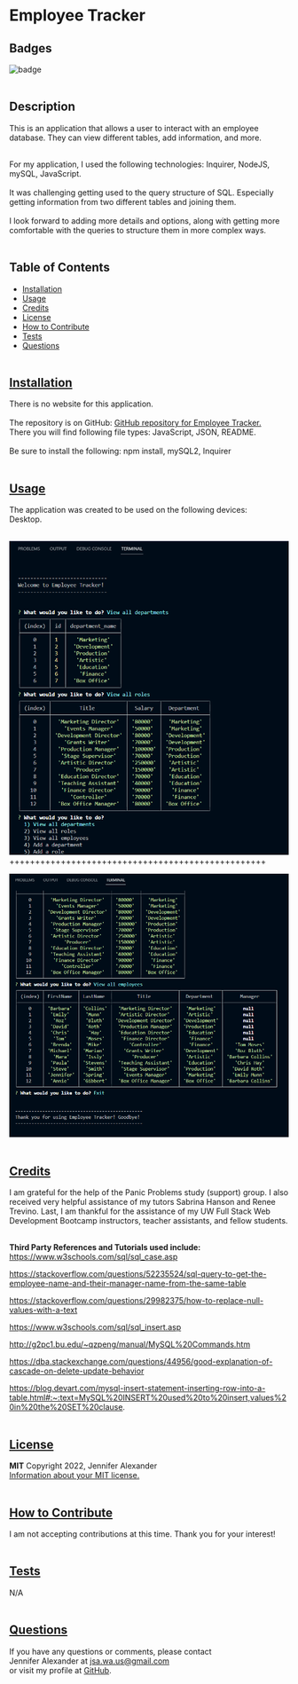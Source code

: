 
  # Employee Tracker


  ## Badges
  ![badge](https://img.shields.io/badge/license-MIT-blue)
  <br><br>
  

  ## Description
  This is an application that allows a user to interact with an employee database. They can view different tables, add information, and more. 
  <br><br>

  For my application, I used the following technologies: Inquirer, NodeJS, mySQL, JavaScript.
  <br><br>
  It was challenging getting used to the query structure of SQL. Especially getting information from two different tables and joining them.  
  <br>
  I look forward to adding more details and options, along with getting more comfortable with the queries to structure them in more complex ways.
  <br><br>
  
 

## Table of Contents
  - [Installation](#installation)
  - [Usage](#usage)
  - [Credits](#credits)
  - [License](#license)
  - [How to Contribute](#how-to-contribute)
  - [Tests](#tests)
  - [Questions](#questions)
  <br><br>

  ## [Installation](#table-of-contents)
  There is no website for this application.
  <br><br>
  The repository is on GitHub: [GitHub repository for Employee Tracker.](https://github.com/jsalexan/employee-tracker) <br>
  There you will find following file types: 
   JavaScript, JSON, README.
  <br><br>
  Be sure to install the following: npm install, mySQL2, Inquirer  <br><br>

## [Usage](#table-of-contents)
  The application was created to be used on the following devices:<br> 
   Desktop.<br><br>
  

  ![Screen capture.](./assets/Screenshot%20(243).png)
  <br>
  ++++++++++++++++++++++++++++++++++++++++++++++++++
  <br>

  ![Another.](./assets/Screenshot%20(245).png)
  <br>
  <br>
  
  ## [Credits](#table-of-contents) 
  I am grateful for the help of the Panic Problems study (support) group. I also received very helpful assistance of my tutors Sabrina Hanson and Renee Trevino. Last, I am thankful for the assistance of my UW Full Stack Web Development Bootcamp instructors, teacher assistants, and fellow students.
  <br><br>

  **Third Party References and Tutorials used include:** 
  <br>
  https://www.w3schools.com/sql/sql_case.asp

  https://stackoverflow.com/questions/52235524/sql-query-to-get-the-employee-name-and-their-manager-name-from-the-same-table

  https://stackoverflow.com/questions/29982375/how-to-replace-null-values-with-a-text

  https://www.w3schools.com/sql/sql_insert.asp

  http://g2pc1.bu.edu/~qzpeng/manual/MySQL%20Commands.htm

  https://dba.stackexchange.com/questions/44956/good-explanation-of-cascade-on-delete-update-behavior

  https://blog.devart.com/mysql-insert-statement-inserting-row-into-a-table.html#:~:text=MySQL%20INSERT%20used%20to%20insert,values%20in%20the%20SET%20clause.
  <br><br>

  
  ## [License](#table-of-contents)
  **MIT** Copyright 2022, Jennifer Alexander<br>
  [Information about your MIT license.](https://opensource.org/licenses/MIT)
  <br><br>
  

  ## [How to Contribute](#table-of-contents)
  I am not accepting contributions at this time. Thank you for your interest!
  <br><br>

  ## [Tests](#table-of-contents)
  N/A
  <br><br>

  ## [Questions](#table-of-contents)
  If you have any questions or comments, please contact <br>Jennifer Alexander at jsa.wa.us@gmail.com <br>or visit my profile at [GitHub](https://github.com/jsalexan/).
  
